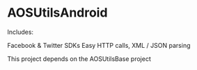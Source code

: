AOSUtilsAndroid
===============

Includes:

Facebook & Twitter SDKs 
Easy HTTP calls, XML / JSON parsing


This project depends on the AOSUtilsBase project
